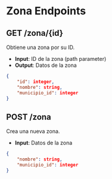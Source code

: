 # Zona Endpoints

## GET /zona/{id}
Obtiene una zona por su ID.
- **Input**: ID de la zona (path parameter)
- **Output**: Datos de la zona
```json
{
    "id": integer,
    "nombre": string,
    "municipio_id": integer
}
```

## POST /zona
Crea una nueva zona.
- **Input**: Datos de la zona
```json
{
    "nombre": string,
    "municipio_id": integer
}
```
